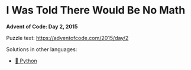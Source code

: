 # I Was Told There Would Be No Math

**Advent of Code: Day 2, 2015**

Puzzle text: https://adventofcode.com/2015/day/2

Solutions in other languages:

- [🐍 Python](../../../../python/2015/02_i_was_told_there_would_be_no_math)